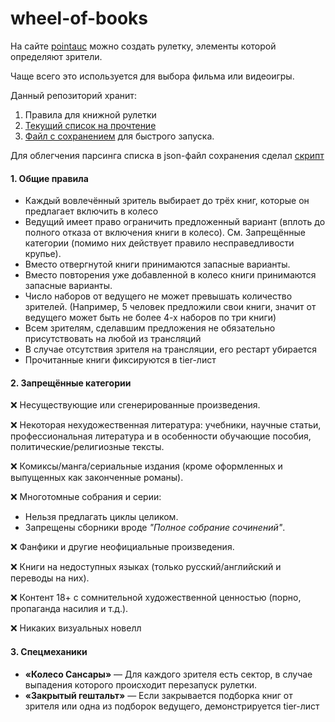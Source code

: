 # wheel-of-books
На сайте [pointauc](https://ru.pointauc.com/) можно создать рулетку, элементы которой определяют зрители.

Чаще всего это используется для выбора фильма или видеоигры.

Данный репозиторий хранит:
 1. Правила для книжной рулетки
 2. [Текущий список на прочтение](./books.md)
 3. [Файл с сохранением](./savefile.json) для быстрого запуска.

Для облегчения парсинга списка в json-файл сохранения сделал [скрипт](./saveFileGenerator.sh)

#### **1. Общие правила**  
- Каждый вовлечённый зритель выбирает до трёх книг, которые он предлагает включить в колесо
- Ведущий имеет право ограничить предложенный вариант (вплоть до полного отказа от включения книги в колесо).
См. Запрещённые категории (помимо них действует правило несправедливости крупье).
- Вместо отвергнутой книги принимаются запасные варианты.
- Вместо повторения уже добавленной в колесо книги принимаются запасные варианты.
- Число наборов от ведущего не может превышать количество зрителей. (Например, 5 человек предложили свои книги, значит от ведущего может быть не более 4-х наборов по три книги)
- Всем зрителям, сделавшим предложения не обязательно присутствовать на любой из трансляций
- В случае отсутствия зрителя на трансляции, его рестарт убирается
- Прочитанные книги фиксируются в tier-лист


#### **2. Запрещённые категории**  
❌ Несуществующие или сгенерированные произведения.  

❌ Некоторая нехудожественная литература: учебники, научные статьи, профессиональная литература и в особенности обучающие пособия, политические/религиозные тексты.

❌ Комиксы/манга/сериальные издания (кроме оформленных и выпущенных как законченные романы).

❌ Многотомные собрания и серии:
  - Нельзя предлагать циклы целиком.  
  - Запрещены сборники вроде *"Полное собрание сочинений"*.

❌ Фанфики и другие неофициальные произведения.  

❌ Книги на недоступных языках (только русский/английский и переводы на них).  

❌ Контент 18+ с сомнительной художественной ценностью (порно, пропаганда насилия и т.д.).
 
❌ Никаких визуальных новелл

#### **3. Спецмеханики** 
  - **«Колесо Сансары»** — Для каждого зрителя есть сектор, в случае выпадения которого происходит перезапуск рулетки.
  - **«Закрытый гештальт»** — Если закрывается подборка книг от зрителя или одна из подборок ведущего, демонстрируется tier-лист
